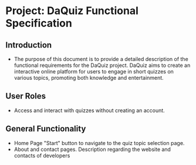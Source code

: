 # Project: DaQuiz Functional Specification
## Introduction
- The purpose of this document is to provide a detailed description of the functional requirements for the DaQuiz project.
  DaQuiz aims to create an interactive online platform for users to engage in short quizzes on various topics, promoting both knowledge and 
  entertainment.

## User Roles
- Access and interact with quizzes without creating an account.

## General Functionality
- Home Page
  "Start" button to navigate to the quiz topic selection page.
- About and contact pages.
  Description regarding the website and contacts of developers









